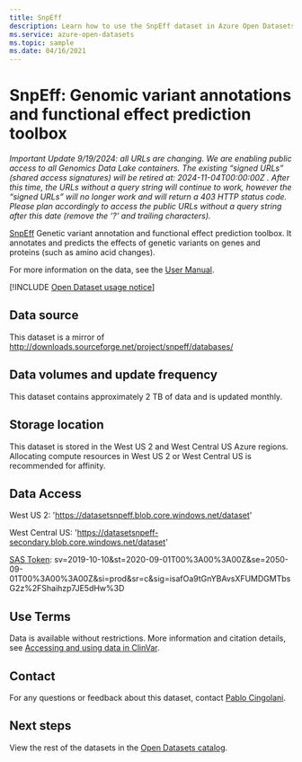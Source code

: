 ```yaml
---
title: SnpEff
description: Learn how to use the SnpEff dataset in Azure Open Datasets.
ms.service: azure-open-datasets
ms.topic: sample
ms.date: 04/16/2021
---
```


# SnpEff: Genomic variant annotations and functional effect prediction toolbox

<em> Important Update 9/19/2024: all URLs are changing.  We are enabling public access to all Genomics Data Lake containers.  The existing “signed URLs” (shared access signatures) will be retired at: 2024-11-04T00:00:00Z .  After this time, the URLs without a query string will continue to work, however the “signed URLs” will no longer work and will return a 403 HTTP status code.  Please plan accordingly to access the public URLs without a query string after this date  (remove the ‘?’ and trailing characters). </em>

[SnpEff](https://pcingola.github.io/SnpEff/) Genetic variant annotation and functional effect prediction toolbox. It annotates and predicts the effects of genetic variants on genes and proteins (such as amino acid changes).

For more information on the data, see the [User Manual](https://pcingola.github.io/SnpEff/snpeff/introduction/).

[!INCLUDE [Open Dataset usage notice](./includes/open-datasets-usage-note.md)]

## Data source

This dataset is a mirror of http://downloads.sourceforge.net/project/snpeff/databases/

## Data volumes and update frequency

This dataset contains approximately 2 TB of data and is updated monthly.

## Storage location

This dataset is stored in the West US 2 and West Central US Azure regions. Allocating compute resources in West US 2 or West Central US is recommended for affinity.

## Data Access

West US 2: 'https://datasetsnpeff.blob.core.windows.net/dataset'

West Central US: 'https://datasetsnpeff-secondary.blob.core.windows.net/dataset'

[SAS Token](/azure/storage/common/storage-sas-overview): sv=2019-10-10&st=2020-09-01T00%3A00%3A00Z&se=2050-09-01T00%3A00%3A00Z&si=prod&sr=c&sig=isafOa9tGnYBAvsXFUMDGMTbsG2z%2FShaihzp7JE5dHw%3D

## Use Terms
Data is available without restrictions. More information and citation details, see [Accessing and using data in ClinVar](https://pcingola.github.io/SnpEff/snpeff/introduction/).

## Contact

For any questions or feedback about this dataset, contact [Pablo Cingolani](http://www.linkedin.com/in/pablocingolani).


## Next steps

View the rest of the datasets in the [Open Datasets catalog](dataset-catalog.md).
